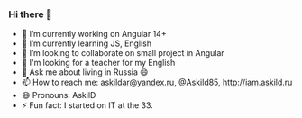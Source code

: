 ### Hi there 👋

- 🔭 I’m currently working on Angular 14+
- 🌱 I’m currently learning JS, English
- 👯 I’m looking to collaborate on small project in Angular
- 🤔 I'm looking for a teacher for my English
- 💬 Ask me about living in Russia 😄
- 📫 How to reach me: askildar@yandex.ru, @Askild85, http://iam.askild.ru
- 😄 Pronouns: AskilD
- ⚡ Fun fact: I started on IT at the 33.

